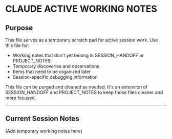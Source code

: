 # CLAUDE ACTIVE WORKING NOTES

## Purpose

This file serves as a temporary scratch pad for active session work. Use this file for:
- Working notes that don't yet belong in SESSION_HANDOFF or PROJECT_NOTES
- Temporary discoveries and observations
- Items that need to be organized later
- Session-specific debugging information

This file can be purged and cleaned as needed. It's an extension of SESSION_HANDOFF and PROJECT_NOTES to keep those files cleaner and more focused.

---

## Current Session Notes

(Add temporary working notes here)
